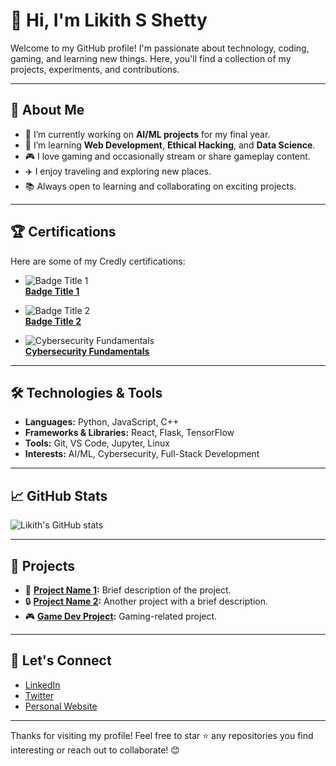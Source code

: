 # 👋 Hi, I'm Likith S Shetty

Welcome to my GitHub profile! I'm passionate about technology, coding, gaming, and learning new things. Here, you'll find a collection of my projects, experiments, and contributions.

---

## 🚀 About Me

- 🔭 I’m currently working on **AI/ML projects** for my final year.
- 🌱 I’m learning **Web Development**, **Ethical Hacking**, and **Data Science**.
- 🎮 I love gaming and occasionally stream or share gameplay content.
- ✈️ I enjoy traveling and exploring new places.
- 📚 Always open to learning and collaborating on exciting projects.

---

## 🏆 Certifications

Here are some of my Credly certifications:

- ![Badge Title 1](https://images.credly.com/size/110x110/images/unique-id-for-badge-1.png)  
  **[Badge Title 1](https://www.credly.com/badges/unique-badge-url-1)**  

- ![Badge Title 2](https://images.credly.com/size/110x110/images/unique-id-for-badge-2.png)  
  **[Badge Title 2](https://www.credly.com/badges/unique-badge-url-2)**  

- ![Cybersecurity Fundamentals](https://images.credly.com/size/680x680/images/50b96632-6cbb-40b7-ac0e-b83f49ff7f94/image.png)  
  **[Cybersecurity Fundamentals](https://www.credly.com/badges/6f5db2f7-171f-442b-88dd-eccba099ddd9/public_url)**  

---

## 🛠️ Technologies & Tools

- **Languages:** Python, JavaScript, C++
- **Frameworks & Libraries:** React, Flask, TensorFlow
- **Tools:** Git, VS Code, Jupyter, Linux
- **Interests:** AI/ML, Cybersecurity, Full-Stack Development

---

## 📈 GitHub Stats

![Likith's GitHub stats](https://github-readme-stats.vercel.app/api?username=YourUsername&show_icons=true&theme=radical)

---

## 🌟 Projects

- 🚀 **[Project Name 1](#):** Brief description of the project.
- 🔒 **[Project Name 2](#):** Another project with a brief description.
- 🎮 **[Game Dev Project](#):** Gaming-related project.

---

## 🤝 Let's Connect

- [LinkedIn](https://www.linkedin.com/in/likithsshetty)  
- [Twitter](https://twitter.com/likithsshetty)  
- [Personal Website](https://yourwebsite.com)  

---

Thanks for visiting my profile! Feel free to star ⭐ any repositories you find interesting or reach out to collaborate! 😊
